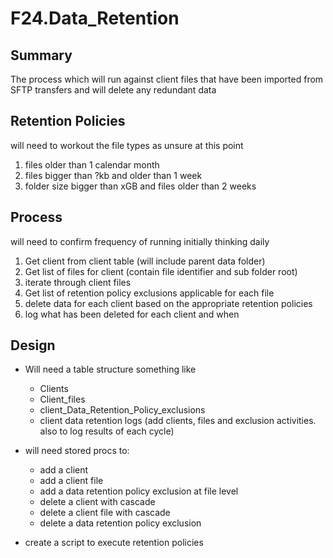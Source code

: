 # F24.Data_Retention

## Summary
The process which will run against client files that have been imported from
SFTP transfers and will delete any redundant data

## Retention Policies

will need to workout the file types as unsure at this point

1. files older than 1 calendar month
2. files bigger than ?kb and older than 1 week
3. folder size bigger than xGB and files older than 2 weeks

## Process

will need to confirm frequency of running initially thinking daily

1. Get client from client table (will include parent data folder)
2. Get list of files for client (contain file identifier and sub folder root)
3. iterate through client files
4. Get list of retention policy exclusions applicable for each file
5. delete data for each client based on the appropriate retention policies
6. log what has been deleted for each client and when

## Design

- Will need a table structure something like
   - Clients
   - Client_files
   - client_Data_Retention_Policy_exclusions
   - client data retention logs (add clients, files and exclusion activities. also to log results of each cycle)
   
- will need stored procs to:
   - add a client
   - add a client file
   - add a data retention policy exclusion at file level
   - delete a client with cascade
   - delete a client file with cascade
   - delete a data retention policy exclusion

- create a script to execute retention policies